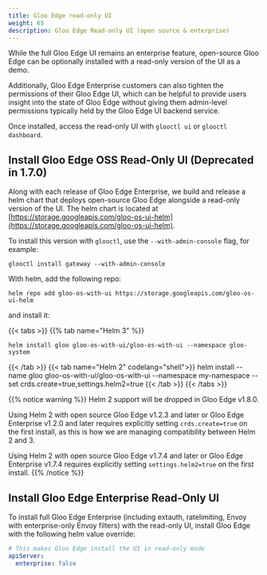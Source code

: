```yaml
---
title: Gloo Edge read-only UI
weight: 65
description: Gloo Edge Read-only UI (open source & enterprise)
---
```



While the full Gloo Edge UI remains an enterprise feature, open-source Gloo Edge can be optionally installed with a read-only
version of the UI as a demo.

Additionally, Gloo Edge Enterprise customers can also tighten the permissions of their Gloo Edge UI, which can be helpful to
provide users insight into the state of Gloo Edge without giving them admin-level permissions typically held by the Gloo Edge UI
backend service.

Once installed, access the read-only UI with `glooctl ui` or `glooctl dashboard`.

## Install Gloo Edge OSS Read-Only UI (Deprecated in 1.7.0)

Along with each release of Gloo Edge Enterprise, we build and release a helm chart that deploys open-source Gloo Edge alongside
a read-only version of the UI. The helm chart is located at [https://storage.googleapis.com/gloo-os-ui-helm](https://storage.googleapis.com/gloo-os-ui-helm).

To install this version with `glooctl`, use the `--with-admin-console` flag, for example:

```shell script
glooctl install gateway --with-admin-console
```

With helm, add the following repo:
```shell script
helm repo add gloo-os-with-ui https://storage.googleapis.com/gloo-os-ui-helm
```

and install it:

{{< tabs >}}
{{% tab name="Helm 3" %}}
```shell script
helm install gloo gloo-os-with-ui/gloo-os-with-ui --namespace gloo-system
```
{{< /tab >}}
{{< tab name="Helm 2" codelang="shell">}}
helm install --name gloo gloo-os-with-ui/gloo-os-with-ui --namespace my-namespace --set crds.create=true,settings.helm2=true
{{< /tab >}}
{{< /tabs >}}

{{% notice warning %}}
Helm 2 support will be dropped in Gloo Edge v1.8.0.

Using Helm 2 with open source Gloo Edge v1.2.3 and later or Gloo Edge Enterprise v1.2.0 and later requires explicitly setting
`crds.create=true` on the first install, as this is how we are managing compatibility between Helm 2 and 3.

Using Helm 2 with open source Gloo Edge v1.7.4 and later or Gloo Edge Enterprise v1.7.4 requires explicitly setting `settings.helm2=true`
on the first install.
{{% /notice %}}

## Install Gloo Edge Enterprise Read-Only UI

To install full Gloo Edge Enterprise (including extauth, ratelimiting, Envoy with enterprise-only Envoy filters) with the
read-only UI, install Gloo Edge with the following helm value override:

```yaml
# This makes Gloo Edge install the UI in read-only mode
apiServer:
  enterprise: false
```